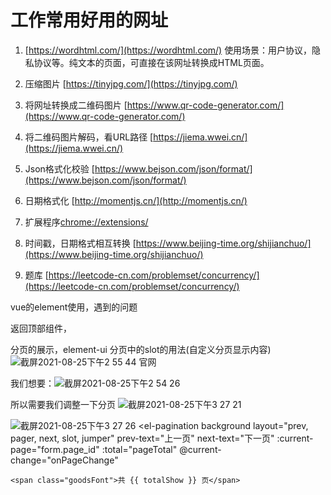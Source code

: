 # 工作常用好用的网址

1. [https://wordhtml.com/](https://wordhtml.com/) 使用场景：用户协议，隐私协议等。纯文本的页面，可直接在该网址转换成HTML页面。

2. 压缩图片 [https://tinyjpg.com/](https://tinyjpg.com/)

3. 将网址转换成二维码图片 [https://www.qr-code-generator.com/](https://www.qr-code-generator.com/)

4. 将二维码图片解码，看URL路径 [https://jiema.wwei.cn/](https://jiema.wwei.cn/)

5. Json格式化校验 [https://www.bejson.com/json/format/](https://www.bejson.com/json/format/)

6. 日期格式化 [http://momentjs.cn/](http://momentjs.cn/)

7. 扩展程序[chrome://extensions/](chrome://extensions/) 

8. 时间戳，日期格式相互转换 [https://www.beijing-time.org/shijianchuo/](https://www.beijing-time.org/shijianchuo/)

9. 题库 [https://leetcode-cn.com/problemset/concurrency/](https://leetcode-cn.com/problemset/concurrency/)

vue的element使用，遇到的问题

返回顶部组件，

分页的展示，element-ui 分页中的slot的用法(自定义分页显示内容)
![截屏2021-08-25下午2 55 44](https://user-images.githubusercontent.com/49188120/130743279-247ccc6f-2432-484a-910e-27980f150d5a.png)
官网

我们想要：![截屏2021-08-25下午2 54 26](https://user-images.githubusercontent.com/49188120/130743616-c4de42e0-78b8-4dee-9dd8-72d6587acef9.png)

所以需要我们调整一下分页
![截屏2021-08-25下午3 27 21](https://user-images.githubusercontent.com/49188120/130745843-b7f139b0-4d47-46f2-bbe4-c0bcd5d1426a.png)

![截屏2021-08-25下午3 27 26](https://user-images.githubusercontent.com/49188120/130745847-159aacd6-beaa-4e3a-92c9-6c44c2fa4c8f.png)
  <el-pagination
    background
    layout="prev, pager, next, slot, jumper"
    prev-text="上一页"
    next-text="下一页"
    :current-page="form.page_id"
    :total="pageTotal"
    @current-change="onPageChange"
  >
    <span class="goodsFont">共 {{ totalShow }} 页</span>
  </el-pagination>



































